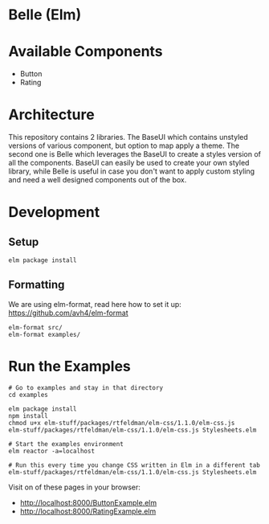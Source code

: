 # Belle (Elm)

# Available Components

- Button
- Rating

# Architecture

This repository contains 2 libraries. The BaseUI which contains unstyled versions of various component, but option to map apply a theme. The second one is Belle which leverages the BaseUI to create a styles version of all the components. BaseUI can easily be used to create your own styled library, while Belle is useful in case you don't want to apply custom styling and need a well designed components out of the box.

# Development

## Setup

```
elm package install
```

## Formatting

We are using elm-format, read here how to set it up: https://github.com/avh4/elm-format

```
elm-format src/
elm-format examples/
```

# Run the Examples

```
# Go to examples and stay in that directory
cd examples

elm package install
npm install
chmod u+x elm-stuff/packages/rtfeldman/elm-css/1.1.0/elm-css.js
elm-stuff/packages/rtfeldman/elm-css/1.1.0/elm-css.js Stylesheets.elm

# Start the examples environment
elm reactor -a=localhost

# Run this every time you change CSS written in Elm in a different tab
elm-stuff/packages/rtfeldman/elm-css/1.1.0/elm-css.js Stylesheets.elm
```

Visit on of these pages in your browser:

- [http://localhost:8000/ButtonExample.elm](http://localhost:8000/ButtonExample.elm)
- [http://localhost:8000/RatingExample.elm](http://localhost:8000/RatingExample.elm)

